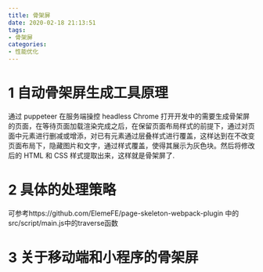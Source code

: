 ```yaml
---
title: 骨架屏
date: 2020-02-18 21:13:51
tags:
- 骨架屏
categories: 
- 性能优化
---
```

# 1 自动骨架屏生成工具原理
  通过 puppeteer 在服务端操控 headless Chrome 打开开发中的需要生成骨架屏的页面，在等待页面加载渲染完成之后，在保留页面布局样式的前提下，通过对页面中元素进行删减或增添，对已有元素通过层叠样式进行覆盖，这样达到在不改变页面布局下，隐藏图片和文字，通过样式覆盖，使得其展示为灰色块。然后将修改后的 HTML 和 CSS 样式提取出来，这样就是骨架屏了.
# 2 具体的处理策略
  可参考https://github.com/ElemeFE/page-skeleton-webpack-plugin 中的src/script/main.js中的traverse函数


# 3 关于移动端和小程序的骨架屏  